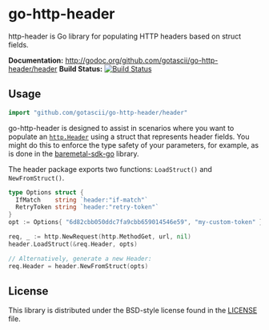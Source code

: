 # go-http-header #

http-header is Go library for populating HTTP headers based on struct fields.

**Documentation:** <http://godoc.org/github.com/gotascii/go-http-header/header>
**Build Status:** [![Build Status](https://drone.io/github.com/gotascii/go-http-header/status.png)](https://drone.io/github.com/gotascii/go-http-header/latest)

## Usage ##

```go
import "github.com/gotascii/go-http-header/header"
```

go-http-header is designed to assist in scenarios where you want to populate an
[`http.Header`]() using a struct that represents header fields. You might do
this to enforce the type safety of your parameters, for example, as is done in
the [baremetal-sdk-go][] library.

The header package exports two functions: `LoadStruct()` and `NewFromStruct()`.

```go
type Options struct {
  IfMatch    string `header:"if-match"`
  RetryToken string `header:"retry-token"`
}
opt := Options{ "6d82cbb050ddc7fa9cbb659014546e59", "my-custom-token" }

req, _ := http.NewRequest(http.MethodGet, url, nil)
header.LoadStruct(&req.Header, opts)

// Alternatively, generate a new Header:
req.Header = header.NewFromStruct(opts)
```

[baremetal-sdk-go]: https://github.com/MustWin/baremetal-sdk-go/

## License ##

This library is distributed under the BSD-style license found in the [LICENSE](./LICENSE)
file.

